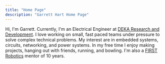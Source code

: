 ```yaml
---
title: "Home Page"
description: "Garrett Hart Home Page"
---
```


<!-- {{< lead >}}

{{< /lead >}} -->

Hi, I'm Garrett. Currently, I'm an Electrical Engineer at [DEKA Research and Development](https://dekaresearch.com/). I love working on small, fast paced teams under pressure to solve complex technical problems. My interest are in embedded systems, circuits, networking, and power systems. In my free time I enjoy making projects, hanging out with friends, running, and bowling. I'm also a [FIRST Robotics](https://www.firstinspires.org/robotics/frc) mentor of 10 years.

<!-- {{< figure src="garrett-rocket-wide.png" >}} -->
